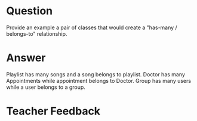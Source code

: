 # Question

Provide an example a pair of classes that would create a "has-many / belongs-to" relationship.

# Answer
Playlist has many songs and a song belongs to playlist.
Doctor has many Appointments while appointment belongs to Doctor.
Group has many users while a user belongs to a group.

# Teacher Feedback
